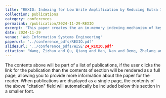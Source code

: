 ```yaml
---
title: "REXIO: Indexing for Low Write Amplification by Reducing Extra I/Os in Key-Value Store Under Mixed Read/Write Workloads"
collection: publications
category: conferences
permalink: /publication/2024-11-29-REXIO
excerpt: 'This paper creates the an in-memory indexing mechanism of key-value store, which also utilizes SPDK to manage I/Os on native SSD.'
date: 2024-11-29
venue: 'Web Information Systems Engineering'
paperurl: '../conference_pdfs/REXIO.pdf'
slidesurl: '../conference_pdfs/WISE'24_REXIO.pdf'
citation: 'Wang, Zizhao and Qu, Qiang and Han, Nan and Deng, Zhelang and Ma, Yizhuo and Huang, Xiaowen and Meng, Jintao, REXIO: Indexing for Low Write Amplification by Reducing Extra I/Os in Key-Value Store Under Mixed Read/Write Workloads,International Conference on Web Information Systems Engineering,245--258,2024'
---
```


The contents above will be part of a list of publications, if the user clicks the link for the publication than the contents of section will be rendered as a full page, allowing you to provide more information about the paper for the reader. When publications are displayed as a single page, the contents of the above "citation" field will automatically be included below this section in a smaller font.